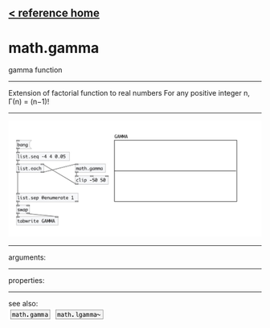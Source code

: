 [< reference home](index.html)
---

# math.gamma


gamma function

---

Extension of factorial function to real numbers
For any positive integer n, Γ(n) = (n−1)!
<br>


---


![example](examples/math.gamma-example.jpg)

---
arguments:


---
properties:


---
see also:<br>
[![math.gamma](img/object_math.gamma.png)](math.gamma.html)
[![math.lgamma~](img/object_math.lgamma~.png)](math.lgamma~.html)

